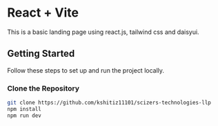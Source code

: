 # React + Vite

This is a basic landing page using react.js, tailwind css and daisyui.


## Getting Started

Follow these steps to set up and run the project locally.

### Clone the Repository

```bash
git clone https://github.com/kshitiz11101/scizers-technologies-llp
npm install
npm run dev
```

